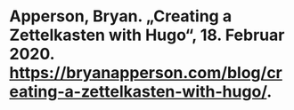 # Apperson, Bryan. „Creating a Zettelkasten with Hugo“, 18. Februar 2020. https://bryanapperson.com/blog/creating-a-zettelkasten-with-hugo/.